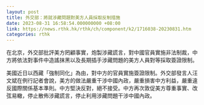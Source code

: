 ```yaml
---
layout: post
title: 外交部：將就涉藏問題對美方人員採取反制措施
date: 2023-08-31 16:58:54.000000000 +08:00
link: https://news.rthk.hk/rthk/ch/component/k2/1716038-20230831.htm
categories: rthk
---
```


在北京，外交部批評美方罔顧事實，炮製涉藏謊言，對中國官員實施非法制裁，中方將依法對事件中造謠抹黑以及長期插手涉藏問題的美方人員對等採取簽證限制。

美國近日以西藏「強制同化」為由，對中方的官員實施簽證限制。外交部發言人汪文斌在例行記者會說，美方的做法嚴重干涉中國內政，嚴重損害中方利益，嚴重違反國際關係基本準則。中方堅決反對，絕不接受。中方再次敦促美方尊重事實、改弦易轍，停止散佈涉藏謊言，停止利用涉藏問題干涉中國內政。
